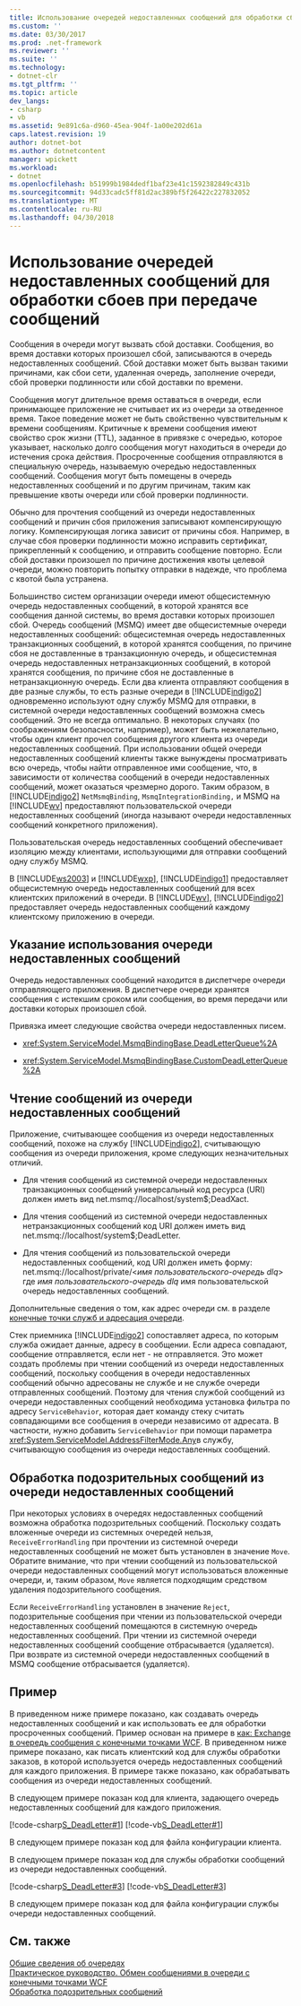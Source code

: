 ```yaml
---
title: Использование очередей недоставленных сообщений для обработки сбоев при передаче сообщений
ms.custom: ''
ms.date: 03/30/2017
ms.prod: .net-framework
ms.reviewer: ''
ms.suite: ''
ms.technology:
- dotnet-clr
ms.tgt_pltfrm: ''
ms.topic: article
dev_langs:
- csharp
- vb
ms.assetid: 9e891c6a-d960-45ea-904f-1a00e202d61a
caps.latest.revision: 19
author: dotnet-bot
ms.author: dotnetcontent
manager: wpickett
ms.workload:
- dotnet
ms.openlocfilehash: b51999b1984dedf1baf23e41c1592382849c431b
ms.sourcegitcommit: 94d33cadc5ff81d2ac389bf5f26422c227832052
ms.translationtype: MT
ms.contentlocale: ru-RU
ms.lasthandoff: 04/30/2018
---
```

# <a name="using-dead-letter-queues-to-handle-message-transfer-failures"></a>Использование очередей недоставленных сообщений для обработки сбоев при передаче сообщений
Сообщения в очереди могут вызвать сбой доставки. Сообщения, во время доставки которых произошел сбой, записываются в очередь недоставленных сообщений. Сбой доставки может быть вызван такими причинами, как сбои сети, удаленная очередь, заполнение очереди, сбой проверки подлинности или сбой доставки по времени.  
  
 Сообщения могут длительное время оставаться в очереди, если принимающее приложение не считывает их из очереди за отведенное время. Такое поведение может не быть свойственно чувствительным к времени сообщениям. Критичные к времени сообщения имеют свойство срок жизни (TTL), заданное в привязке с очередью, которое указывает, насколько долго сообщения могут находиться в очереди до истечения срока действия. Просроченные сообщения отправляются в специальную очередь, называемую очередью недоставленных сообщений. Сообщения могут быть помещены в очередь недоставленных сообщений и по другим причинам, таким как превышение квоты очереди или сбой проверки подлинности.  
  
 Обычно для прочтения сообщений из очереди недоставленных сообщений и причин сбоя приложения записывают компенсирующую логику. Компенсирующая логика зависит от причины сбоя. Например, в случае сбоя проверки подлинности можно исправить сертификат, прикрепленный к сообщению, и отправить сообщение повторно. Если сбой доставки произошел по причине достижения квоты целевой очереди, можно повторить попытку отправки в надежде, что проблема с квотой была устранена.  
  
 Большинство систем организации очереди имеют общесистемную очередь недоставленных сообщений, в которой хранятся все сообщения данной системы, во время доставки которых произошел сбой. Очередь сообщений (MSMQ) имеет две общесистемные очереди недоставленных сообщений: общесистемная очередь недоставленных транзакционных сообщений, в которой хранятся сообщения, по причине сбоя не доставленные в транзакционную очередь, и общесистемная очередь недоставленных нетранзакционных сообщений, в которой хранятся сообщения, по причине сбоя не доставленные в нетранзакционную очередь. Если два клиента отправляют сообщения в две разные службы, то есть разные очереди в [!INCLUDE[indigo2](../../../../includes/indigo2-md.md)] одновременно используют одну службу MSMQ для отправки, в системной очереди недоставленных сообщений возможна смесь сообщений. Это не всегда оптимально. В некоторых случаях (по соображениям безопасности, например), может быть нежелательно, чтобы один клиент прочел сообщения другого клиента из очереди недоставленных сообщений. При использовании общей очереди недоставленных сообщений клиенты также вынуждены просматривать всю очередь, чтобы найти отправленное ими сообщение, что, в зависимости от количества сообщений в очереди недоставленных сообщений, может оказаться чрезмерно дорого. Таким образом, в [!INCLUDE[indigo2](../../../../includes/indigo2-md.md)] `NetMsmqBinding`, `MsmqIntegrationBinding,` и MSMQ на [!INCLUDE[wv](../../../../includes/wv-md.md)] предоставляют пользовательской очереди недоставленных сообщений (иногда называют очереди недоставленных сообщений конкретного приложения).  
  
 Пользовательская очередь недоставленных сообщений обеспечивает изоляцию между клиентами, использующими для отправки сообщений одну службу MSMQ.  
  
 В [!INCLUDE[ws2003](../../../../includes/ws2003-md.md)] и [!INCLUDE[wxp](../../../../includes/wxp-md.md)], [!INCLUDE[indigo1](../../../../includes/indigo1-md.md)] предоставляет общесистемную очередь недоставленных сообщений для всех клиентских приложений в очереди. В [!INCLUDE[wv](../../../../includes/wv-md.md)], [!INCLUDE[indigo2](../../../../includes/indigo2-md.md)] предоставляет очередь недоставленных сообщений каждому клиентскому приложению в очереди.  
  
## <a name="specifying-use-of-the-dead-letter-queue"></a>Указание использования очереди недоставленных сообщений  
 Очередь недоставленных сообщений находится в диспетчере очереди отправляющего приложения. В диспетчере очереди хранятся сообщения с истекшим сроком или сообщения, во время передачи или доставки которых произошел сбой.  
  
 Привязка имеет следующие свойства очереди недоставленных писем.  
  
-   <xref:System.ServiceModel.MsmqBindingBase.DeadLetterQueue%2A>  
  
-   <xref:System.ServiceModel.MsmqBindingBase.CustomDeadLetterQueue%2A>  
  
## <a name="reading-messages-from-the-dead-letter-queue"></a>Чтение сообщений из очереди недоставленных сообщений  
 Приложение, считывающее сообщения из очереди недоставленных сообщений, похоже на службу [!INCLUDE[indigo2](../../../../includes/indigo2-md.md)], считывающую сообщения из очереди приложения, кроме следующих незначительных отличий.  
  
-   Для чтения сообщений из системной очереди недоставленных транзакционных сообщений универсальный код ресурса (URI) должен иметь вид net.msmq://localhost/system$;DeadXact.  
  
-   Для чтения сообщений из системной очереди недоставленных нетранзакционных сообщений код URI должен иметь вид net.msmq://localhost/system$;DeadLetter.  
  
-   Для чтения сообщений из пользовательской очереди недоставленных сообщений, код URI должен иметь форму: net.msmq://localhost/private/\<*имя пользовательского-очередь dlq*> где *имя пользовательского-очередь dlq* имя пользовательской очередь недоставленных сообщений.  
  
 Дополнительные сведения о том, как адрес очереди см. в разделе [конечные точки служб и адресация очереди](../../../../docs/framework/wcf/feature-details/service-endpoints-and-queue-addressing.md).  
  
 Стек приемника [!INCLUDE[indigo2](../../../../includes/indigo2-md.md)] сопоставляет адреса, по которым служба ожидает данные, адресу в сообщении. Если адреса совпадают, сообщение отправляется, если нет - не отправляется. Это может создать проблемы при чтении сообщений из очереди недоставленных сообщений, поскольку сообщения в очереди недоставленных сообщений обычно адресованы не службе и не службе очереди отправленных сообщений. Поэтому для чтения службой сообщений из очереди недоставленных сообщений необходима установка фильтра по адресу `ServiceBehavior`, которая дает команду стеку считать совпадающими все сообщения в очереди независимо от адресата. В частности, нужно добавить `ServiceBehavior` при помощи параметра <xref:System.ServiceModel.AddressFilterMode.Any>в службу, считывающую сообщения из очереди недоставленных сообщений.  
  
## <a name="poison-message-handling-from-the-dead-letter-queue"></a>Обработка подозрительных сообщений из очереди недоставленных сообщений  
 При некоторых условиях в очередях недоставленных сообщений возможна обработка подозрительных сообщений. Поскольку создать вложенные очереди из системных очередей нельзя, `ReceiveErrorHandling` при прочтении из системной очереди недоставленных сообщений не может быть установлен в значение `Move`. Обратите внимание, что при чтении сообщений из пользовательской очереди недоставленных сообщений могут использоваться вложенные очереди, и, таким образом, `Move` является подходящим средством удаления подозрительного сообщения.  
  
 Если `ReceiveErrorHandling` установлен в значение `Reject`, подозрительные сообщения при чтении из пользовательской очереди недоставленных сообщений помещаются в системную очередь недоставленных сообщений. При чтении из системной очереди недоставленных сообщений сообщение отбрасывается (удаляется). При возврате из системной очереди недоставленных сообщений в MSMQ сообщение отбрасывается (удаляется).  
  
## <a name="example"></a>Пример  
 В приведенном ниже примере показано, как создавать очередь недоставленных сообщений и как использовать ее для обработки просроченных сообщений. Пример основан на примере в [как: Exchange в очередь сообщения с конечными точками WCF](../../../../docs/framework/wcf/feature-details/how-to-exchange-queued-messages-with-wcf-endpoints.md). В приведенном ниже примере показано, как писать клиентский код для службы обработки заказов, в которой используется очередь недоставленных сообщений для каждого приложения. В примере также показано, как обрабатывать сообщения из очереди недоставленных сообщений.  
  
 В следующем примере показан код для клиента, задающего очередь недоставленных сообщений для каждого приложения.  
  
 [!code-csharp[S_DeadLetter#1](../../../../samples/snippets/csharp/VS_Snippets_CFX/s_deadletter/cs/client.cs#1)]
 [!code-vb[S_DeadLetter#1](../../../../samples/snippets/visualbasic/VS_Snippets_CFX/s_deadletter/vb/client.vb#1)]  
  
 В следующем примере показан код для файла конфигурации клиента.  
  
  
  
 В следующем примере показан код для службы обработки сообщений из очереди недоставленных сообщений.  
  
 [!code-csharp[S_DeadLetter#3](../../../../samples/snippets/csharp/VS_Snippets_CFX/s_deadletter/cs/dlservice.cs#3)]
 [!code-vb[S_DeadLetter#3](../../../../samples/snippets/visualbasic/VS_Snippets_CFX/s_deadletter/vb/dlservice.vb#3)]  
  
 В следующем примере показан код для файла конфигурации службы очереди недоставленных сообщений.  
  
  
  
## <a name="see-also"></a>См. также  
 [Общие сведения об очередях](../../../../docs/framework/wcf/feature-details/queues-overview.md)  
 [Практическое руководство. Обмен сообщениями в очереди с конечными точками WCF](../../../../docs/framework/wcf/feature-details/how-to-exchange-queued-messages-with-wcf-endpoints.md)  
 [Обработка подозрительных сообщений](../../../../docs/framework/wcf/feature-details/poison-message-handling.md)
